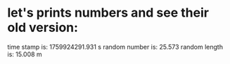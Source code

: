 # let's prints numbers and see their old version:

time stamp is: 1759924291.931 s
random number is: 25.573
random length is: 15.008 m
